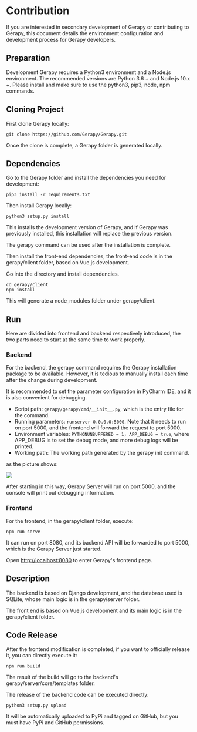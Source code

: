 # Contribution

If you are interested in secondary development of Gerapy or contributing to Gerapy, this document details the environment configuration and development process for Gerapy developers.

## Preparation

Development Gerapy requires a Python3 environment and a Node.js environment. The recommended versions are Python 3.6 + and Node.js 10.x +. Please install and make sure to use the python3, pip3, node, npm commands.

## Cloning Project

First clone Gerapy locally:

```
git clone https://github.com/Gerapy/Gerapy.git
```

Once the clone is complete, a Gerapy folder is generated locally.

## Dependencies

Go to the Gerapy folder and install the dependencies you need for development:

```
pip3 install -r requirements.txt
```

Then install Gerapy locally:

```
python3 setup.py install
```

This installs the development version of Gerapy, and if Gerapy was previously installed, this installation will replace the previous version.

The gerapy command can be used after the installation is complete.

Then install the front-end dependencies, the front-end code is in the gerapy/client folder, based on Vue.js development.

Go into the directory and install dependencies.

```
cd gerapy/client
npm install
```

This will generate a node_modules folder under gerapy/client.

## Run

Here are divided into frontend and backend respectively introduced, the two parts need to start at the same time to work properly.

### Backend

For the backend, the gerapy command requires the Gerapy installation package to be available. However, it is tedious to manually install each time after the change during development.

It is recommended to set the parameter configuration in PyCharm IDE, and it is also convenient for debugging.

* Script path: `gerapy/gerapy/cmd/__init__.py`, which is the entry file for the command.
* Running parameters: `runserver 0.0.0.0:5000`. Note that it needs to run on port 5000, and the frontend will forward the request to port 5000.
* Environment variables: `PYTHONUNBUFFERED = 1; APP_DEBUG = true`, where APP_DEBUG is to set the debug mode, and more debug logs will be printed.
* Working path: The working path generated by the gerapy init command.

as the picture shows:

![](https://qiniu.cuiqingcai.com/2019-12-02-110658.png)

After starting in this way, Gerapy Server will run on port 5000, and the console will print out debugging information.

### Frontend

For the frontend, in the gerapy/client folder, execute:

```
npm run serve
```

It can run on port 8080, and its backend API will be forwarded to port 5000, which is the Gerapy Server just started.

Open [http://localhost:8080](http://localhost:8080) to enter Gerapy's frontend page.

## Description

The backend is based on Django development, and the database used is SQLite, whose main logic is in the gerapy/server folder.

The front end is based on Vue.js development and its main logic is in the gerapy/client folder.

## Code Release

After the frontend modification is completed, if you want to officially release it, you can directly execute it:

```
npm run build
```

The result of the build will go to the backend's gerapy/server/core/templates folder.

The release of the backend code can be executed directly:

```
python3 setup.py upload
```

It will be automatically uploaded to PyPi and tagged on GitHub, but you must have PyPi and GitHub permissions.